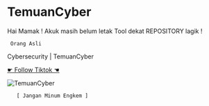 # TemuanCyber
Hai Mamak ! 
Akuk masih belum letak Tool dekat REPOSITORY lagik !

``` Orang Asli```

Cybersecurity | TemuanCyber


[☛ Follow Tiktok ☚](https://www.tiktok.com/@temuancyber) 

![TemuanCyber](https://ibb.co/xqNqhQw)



```python
   [ Jangan Minum Engkem ]






